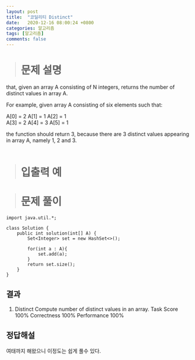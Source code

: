 ```yaml
---
layout: post
title:  "코딜리티 Distinct"
date:   2020-12-16 08:00:24 +0800
categories: 알고리즘
tags: [알고리즘]
comments: false
---
```


># 문제 설명

that, given an array A consisting of N integers, returns the number of distinct values in array A.  
  
For example, given array A consisting of six elements such that:  
  
A[0] = 2    A[1] = 1    A[2] = 1  
A[3] = 2    A[4] = 3    A[5] = 1  
  
the function should return 3, because there are 3 distinct values appearing in array A, namely 1, 2 and 3.  
<br/>

># 입출력 예



># 문제 풀이

```
import java.util.*;

class Solution {
    public int solution(int[] A) {
        Set<Integer> set = new HashSet<>();
        
        for(int a : A){
            set.add(a);
        }
        return set.size();
    }
}

```

## 결과

1. Distinct
Compute number of distinct values in an array.
Task Score
100%
Correctness
100%
Performance
100%

## 정답해설

여태까지 해왔으니 이정도는 쉽게 풀수 있다.



